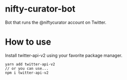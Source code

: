 # nifty-curator-bot
Bot that runs the @niftycurator account on Twitter. 

# How to use
Install twitter-api-v2 using your favorite package manager. 
```
yarn add twitter-api-v2
// or you can use...
npm i twitter-api-v2
```
